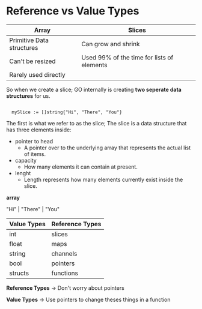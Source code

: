 # Reference vs Value Types

| Array                     | Slices                                     |
| ------------------------- | ------------------------------------------ |
| Primitive Data structures | Can grow and shrink                        |
| Can't be resized          | Used 99% of the time for lists of elements |
| Rarely used directly      |                                            |

So when we create a slice; GO internally is creating **two seperate data structures** for us.

```

  mySlice := []string{"Hi", "There", "You"}

```

The first is what we refer to as the slice;
The slice is a data structure that has three elements inside:

- pointer to head
  - A pointer over to the underlying array that represents the actual list of items.
- capacity
  - How many elements it can contain at present.
- lenght
  - Length represents how many elements currently exist inside the slice.

**array**

"Hi" | "There" | "You"

| Value Types | Reference Types |
| ----------- | --------------- |
| int         | slices          |
| float       | maps            |
| string      | channels        |
| bool        | pointers        |
| structs     | functions       |

**Reference Types** -> Don't worry about pointers

**Value Types** -> Use pointers to change theses things in a function
